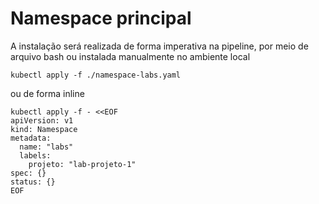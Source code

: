 # Namespace principal

A instalação será realizada de forma imperativa na pipeline, por meio de arquivo bash ou instalada manualmente no ambiente local

```
kubectl apply -f ./namespace-labs.yaml
```

ou de forma inline

```
kubectl apply -f - <<EOF
apiVersion: v1
kind: Namespace
metadata:
  name: "labs"
  labels:
    projeto: "lab-projeto-1"
spec: {}
status: {}
EOF
```
